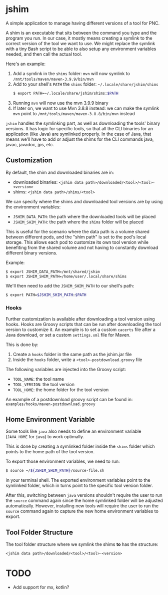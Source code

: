 # jshim
A simple application to manage having different versions of a tool for PNC.

A shim is an executable that sits between the command you type and the program you run. In our case, it mostly means
creating a symlink to the correct version of the tool we want to use. We might replace the symlink with a tiny Bash script to be able to also setup any environment variables needed, and then call the actual tool.

Here's an example:
1. Add a symlink in the `shims` folder: `mvn` will now symlink to `/mnt/tools/maven/maven-3.9.9/bin/mvn`
2. Add to your shell's `PATH` the `shims` folder: `~/.locale/share/jshim/shims`
   ```bash
   $ export PATH=~/.locale/share/jshim/shims:$PATH
   ```
3. Running `mvn` will now use the mvn 3.9.9 binary
4. If later on, we want to use Mvn 3.8.8 instead: we can make the symlink `mvn` point to `/mnt/tools/maven/maven-3.8.8/bin/mvn` instead

`jshim` handles the symlinking part, as well as downloading the tools' binary versions. It has logic for specific tools, so that all the CLI binaries for an application (like Java) are symlinked properly.
In the case of Java, that means we'll have to add or adjust the shims for the CLI commands java, javac, javadoc, jps, etc.

## Customization
By default, the shim and downloaded binaries are in:
- downloaded binaries: `<jshim data path>/downloaded/<tool>/<tool>-<version>`
- shims: `<jshim data path>/shims/<tool>`

We can specify where the shims and downloaded tool versions are by using the environment variables:
- `JSHIM_DATA_PATH`: the path where the downloaded tools will be placed
- `JSHIM_SHIM_PATH`: the path where the `shims` folder will be placed

This is useful for the scenario where the data path is a volume shared between different pods, and the "shim path" is
set to the pod's local storage. This allows each pod to customize its own tool version while benefiting from
the shared volume and not having to constantly download different binary versions.

Example:
```bash
$ export JSHIM_DATA_PATH=/mnt/shared/jshim
$ export JSHIM_SHIM_PATH=/home/user/.local/share/shims
```
We'll then need to add the `JSHIM_SHIM_PATH` to our shell's path:
```bash
$ export PATH=$JSHIM_SHIM_PATH:$PATH
```

### Hooks

Further customization is available after downloading a tool version using hooks. Hooks are Groovy scripts that can be
run after downloading the tool version to customize it. An example is to set a custom `cacerts` file after a Java
download, or set a custom `settings.xml` file for Maven.

This is done by:
1. Create a `hooks` folder in the same path as the jshim.jar file
2. Inside the `hooks` folder, write a `<tool>-postdownload.groovy` file

The following variables are injected into the Groovy script:
- `TOOL_NAME`: the tool name
- `TOOL_VERSION`: the tool version
- `TOOL_HOME`: the home folder for the tool version

An example of a postdownload groovy script can be found in: `examples/hooks/maven-postdownload.groovy`

## Home Environment Variable
Some tools like `java` also needs to define an environment variable (`JAVA_HOME` for `java`) to work optimally.

This is done by creating a symlinked folder inside the `shims` folder which points to the home path of the tool version.

To export those environment variables, we need to run:
```bash
$ source ~/${JSHIM_SHIM_PATH}/source-file.sh
```
in your terminal shell. The exported environment variables point to the symlinked folder, which in turns point to the specific tool version
folder.

After this, switching between `java` versions shouldn't require the user to run the `source`
command again since the home symlinked folder will be adjusted automatically. However, installing new tools will require
the user to run the `source` command again to capture the new home environment variables
to export.



## Tool Folder Structure
The tool folder structure where we symlink the shims **to** has the structure:
```
<jshim data path>/downloaded/<tool>/<tool>-<version>
```


# TODO
- Add support for mx, kotlin?
